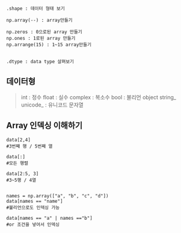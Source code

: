 
	.shape : 데이터 형태 보기

	np.array(--) : array만들기

	np.zeros : 0으로된 array 만들기
	np.ones : 1로된 array 만들기
	np.arrange(15) : 1~15 array만들기


	.dtype : data type 살펴보기

## 데이터형

> int : 정수
> float : 실수
> complex : 복소수
> bool : 불리언 
> object 
> string_
> unicode_ : 유니코드 문자열 

## Array 인덱싱 이해하기

	data[2,4]
	#3번째 행 / 5번째 열
	
	data[:] 
	#모든 행렬

	data[2:5, 3]
	#3~5행 / 4열


	names = np.array(["a", "b", "c", "d"])
	data[names == "name"]
	#불리언으로도 인덱싱 가능

	data[names == "a" | names =="b"]
	#or 조건을 넣어서 인덱싱






